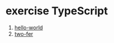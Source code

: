 # exercise TypeScript

1. [hello-world](./hello-world/hello-world.ts)
2. [two-fer](./two-fer/two-fer.ts)
